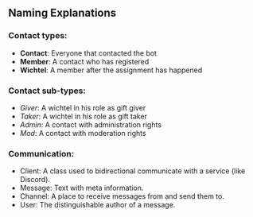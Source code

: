 ## Naming Explanations

### Contact types:

* **Contact**: Everyone that contacted the bot
* **Member**: A contact who has registered
* **Wichtel**: A member after the assignment has happened

### Contact sub-types:

* *Giver*: A wichtel in his role as gift giver
* *Taker*: A wichtel in his role as gift taker
* *Admin*: A contact with administration rights
* *Mod*: A contact with moderation rights

### Communication:
* Client: A class used to bidirectional communicate with a service (like Discord).
* Message: Text with meta information.
* Channel: A place to receive messages from and send them to.
* User: The distinguishable author of a message.
